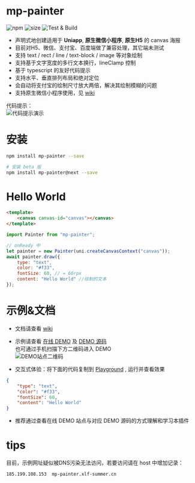 mp-painter
===
![npm](https://img.shields.io/npm/v/mp-painter)
![size](https://img.shields.io/badge/bundle%20size-17.4%20kB-brightgreen)
![Test & Build](https://github.com/xlfsummer/mp-painter/actions/workflows/main.yml/badge.svg)
- 声明式地创建适用于 **Uniapp**, **原生微信小程序**, **原生H5** 的 canvas 海报
- 目前对H5、微信、支付宝、百度端做了兼容处理，其它端未测试
- 支持 text / rect / line / text-block / image 等对象绘制
- 支持基于文字宽度的多行文本换行，lineClamp 控制
- 基于 typescript 的友好代码提示
- 支持水平、垂直排列布局和绝对定位
- 会自动将支付宝的绘制尺寸放大两倍，解决其绘制模糊的问题
- 支持原生微信小程序使用，见 [wiki](https://github.com/xlfsummer/mp-painter/wiki/%E5%9C%A8%E5%8E%9F%E7%94%9F%E5%BE%AE%E4%BF%A1%E5%B0%8F%E7%A8%8B%E5%BA%8F%E4%B8%AD%E4%BD%BF%E7%94%A8)

代码提示：  
![代码提示演示](https://raw.githubusercontent.com/wiki/xlfsummer/mp-painter/assets/IntelliSense.gif)

安装
===
```bash
npm install mp-painter --save

# 安装 beta 版
npm install mp-painter@next --save
```

Hello World
===
```html
<template>
    <canvas canvas-id="canvas"></canvas>
</template>
```
```js
import Painter from "mp-painter";

// onReady 中
let painter = new Painter(uni.createCanvasContext("canvas"));
await painter.draw({
    type: "text",
    color: "#f33",
    fontSize: 60, // = 60rpx
    content: "Hello World" //绘制的文本
});
```
示例&文档
===
- 文档请查看 [wiki](https://github.com/xlfsummer/mp-painter/wiki)
- 示例请查看 [在线 DEMO](http://mp-painter.xlf-summer.cn/) 及 [DEMO 源码](https://github.com/xlfsummer/mp-painter/tree/master/example/src/pages)  
也可通过手机扫描下方二维码进入 DEMO  
![DEMO站点二维码](https://api.qrserver.com/v1/create-qr-code/?size=150x150&data=https://mp-painter.xlf-summer.cn/)

- 交互式体验：将下面的代码复制到 [Playground](https://mp-painter.xlf-summer.cn/#/pages/playground/playground) , 运行并查看效果
```json
{
    "type": "text",
    "color": "#f33",
    "fontSize": 60,
    "content": "Hello World"
}
```

- 推荐通过查看在线 DEMO 站点与对应 DEMO 源码的方式理解和学习本插件

tips
===
目前，示例网址疑似被DNS污染无法访问，若要访问请在 host 中增加记录：
```
185.199.108.153  mp-painter.xlf-summer.cn
```

